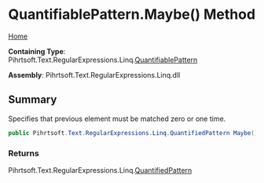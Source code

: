 # QuantifiablePattern\.Maybe\(\) Method

[Home](../../../../../../README.md)

**Containing Type**: Pihrtsoft\.Text\.RegularExpressions\.Linq\.[QuantifiablePattern](../README.md)

**Assembly**: Pihrtsoft\.Text\.RegularExpressions\.Linq\.dll

## Summary

Specifies that previous element must be matched zero or one time\.

```csharp
public Pihrtsoft.Text.RegularExpressions.Linq.QuantifiedPattern Maybe()
```

### Returns

Pihrtsoft\.Text\.RegularExpressions\.Linq\.[QuantifiedPattern](../../QuantifiedPattern/README.md)

